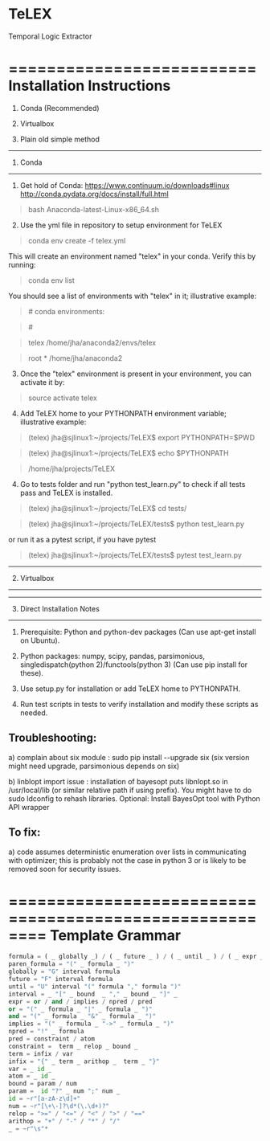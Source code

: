 
# TeLEX
Temporal Logic Extractor

==========================
Installation Instructions 
==========================

1. Conda (Recommended)

2. Virtualbox 

3. Plain old simple method

-----------------------------------------
1. Conda
-----------------------------------------

1) Get hold of Conda: 
https://www.continuum.io/downloads#linux
http://conda.pydata.org/docs/install/full.html
> bash Anaconda-latest-Linux-x86_64.sh

2) Use the yml file in repository to setup environment for TeLEX
> conda env create -f telex.yml

This will create an environment named "telex" in your conda. Verify this by running: 
> conda env list

You should see a list of environments with "telex" in it; illustrative example:
>\# conda environments:

>\#

>telex                    /home/jha/anaconda2/envs/telex

>root                  *  /home/jha/anaconda2

3) Once the "telex" environment is present in your environment, you can activate it by:
> source activate telex

4) Add TeLEX home to your PYTHONPATH environment variable; illustrative example:
>(telex) jha@sjlinux1:~/projects/TeLEX$ export PYTHONPATH=$PWD

>(telex) jha@sjlinux1:~/projects/TeLEX$ echo $PYTHONPATH

>/home/jha/projects/TeLEX

4) Go to tests folder and run "python test_learn.py" to check if all tests pass and TeLEX is installed.
>(telex) jha@sjlinux1:~/projects/TeLEX$ cd tests/

>(telex) jha@sjlinux1:~/projects/TeLEX/tests$ python test_learn.py 

or run it as a pytest script, if you have pytest 

> (telex) jha@sjlinux1:~/projects/TeLEX/tests$ pytest test_learn.py 

-----------------------------------------
2. Virtualbox
-----------------------------------------


-----------------------------------------
3. Direct Installation Notes 
-----------------------------------------

1) Prerequisite: Python and python-dev packages (Can use apt-get install on Ubuntu).

2) Python packages: numpy, scipy, pandas, parsimonious, singledispatch(python 2)/functools(python 3) (Can use pip install for these).

3) Use setup.py for installation or add TeLEX home to PYTHONPATH.

4) Run test scripts in tests to verify installation and modify these scripts as needed.

Troubleshooting: 
------------------

a) complain about six module :
sudo pip  install --upgrade six (six version might need upgrade, parsimonious depends on six)

b) linblopt import issue :
installation of bayesopt puts libnlopt.so in /usr/local/lib (or similar relative path if using prefix). You might have to do sudo ldconfig to rehash libraries.
Optional: Install BayesOpt tool with Python API wrapper

To fix:
--------

a) code assumes deterministic enumeration over lists in communicating with optimizer; this is probably not the case in python 3 or is likely to be removed soon for security issues. 


========================================================
Template Grammar
========================================================
``` python
formula = ( _ globally _) / ( _ future _ ) / ( _ until _ ) / ( _ expr _ ) / ( _ paren_formula _)
paren_formula = "(" _ formula _ ")"
globally = "G" interval formula
future = "F" interval formula
until = "U" interval "(" formula "," formula ")" 
interval = _ "[" _ bound  _ "," _ bound _ "]" _
expr = or / and / implies / npred / pred 
or = "(" _ formula _ "|" _ formula _ ")"
and = "(" _ formula _ "&" _ formula _ ")"
implies = "(" _ formula _ "->" _ formula _ ")"
npred = "!" _ formula 
pred = constraint / atom 
constraint =  term _ relop _ bound _
term = infix / var
infix = "{" _ term _ arithop _  term _ "}"
var = _ id _
atom = _ id _
bound = param / num 
param =  id "?" _ num ";" num _ 
id = ~r"[a-zA-z\d]+"
num = ~r"[\+\-]?\d*(\.\d+)?"
relop = ">=" / "<=" / "<" / ">" / "=="
arithop = "+" / "-" / "*" / "/"
_ = ~r"\s"*
```